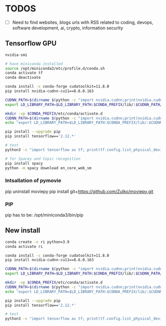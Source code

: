 # TODOS

* [ ] Need to find websites, blogs urls with RSS related to coding, devops, software development, ai, crypto, information security


## Tensorflow GPU

```bash
nvidia-smi

# have miniconda installed
source /opt/miniconda3/etc/profile.d/conda.sh 
conda activate tf
conda deactivate

conda install -c conda-forge cudatoolkit=11.8.0
pip install nvidia-cudnn-cu11==8.6.0.163

CUDNN_PATH=$(dirname $(python -c "import nvidia.cudnn;print(nvidia.cudnn.__file__)"))
export LD_LIBRARY_PATH=$LD_LIBRARY_PATH:$CONDA_PREFIX/lib/:$CUDNN_PATH/lib

mkdir -vp $CONDA_PREFIX/etc/conda/activate.d
CUDNN_PATH=$(dirname $(python -c "import nvidia.cudnn;print(nvidia.cudnn.__file__)"))
echo 'export LD_LIBRARY_PATH=$LD_LIBRARY_PATH:$CONDA_PREFIX/lib/:$CUDNN_PATH/lib' > $CONDA_PREFIX/etc/conda/activate.d/env_vars.sh

pip install --upgrade pip
pip install tensorflow=='2.12.*'

# test
python3 -c "import tensorflow as tf; print(tf.config.list_physical_devices('GPU'))"

# for Spacey and topic recognition
pip install spacy
python -m spacy download en_core_web_sm
```

### Intsallation of pymovie
pip uninstall moviepy
pip install git+https://github.com/Zulko/moviepy.git

### PIP
pip has to be:
/opt/miniconda3/bin/pip

## New install
```bash
conda create -n ri python=3.9
conda activate ri

conda install -c conda-forge cudatoolkit=11.8.0
pip install nvidia-cudnn-cu11==8.6.0.163

CUDNN_PATH=$(dirname $(python -c "import nvidia.cudnn;print(nvidia.cudnn.__file__)"))
export LD_LIBRARY_PATH=$LD_LIBRARY_PATH:$CONDA_PREFIX/lib/:$CUDNN_PATH/lib

mkdir -vp $CONDA_PREFIX/etc/conda/activate.d
CUDNN_PATH=$(dirname $(python -c "import nvidia.cudnn;print(nvidia.cudnn.__file__)"))
echo 'export LD_LIBRARY_PATH=$LD_LIBRARY_PATH:$CONDA_PREFIX/lib/:$CUDNN_PATH/lib' > $CONDA_PREFIX/etc/conda/activate.d/env_vars.sh

pip install --upgrade pip
pip install tensorflow=='2.12.*'

# test
python3 -c "import tensorflow as tf; print(tf.config.list_physical_devices('GPU'))"

```
